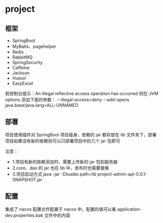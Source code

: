 # project

## 框架
- SpringBoot
- MyBatis、pagehelper
- Redis
- RabbitMQ
- SpringSecurity
- Caffeine
- Jackson
- Hutool
- EasyExcel


若控制台提示：An illegal reflective access operation has occurred
则在 JVM options 添加下面的参数： --illegal-access=deny --add-opens java.base/java.lang=ALL-UNNAMED


## 部署
项目使用插件对 SpringBoot 项目瘦身，依赖的 jar 都存放在 lib 文件夹下，部署项目如果没有新的依赖则可以只部署项目中的几个 jar 包即可

注意：
- 1.项目有新的依赖添加时，需要上传新的 jar 包到服务器 
- 2.core、dao 的 jar 也在 lib 中，发布时也需要替换
- 3.项目启动方式 java -jar -Dloader.path=lib project-admin-api-0.0.1-SNAPSHOT.jar


## 配置
集成了 nacos 配置文件配置于 nacos 中，配置的值可以看 application-dev.properties.bak 文件中的内容